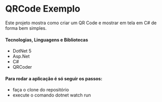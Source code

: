 # QRCode Exemplo
 Este projeto mostra como criar um QR Code e mostrar em tela em C# de forma bem simples.

#### Tecnologias, Linguagens e Bibliotecas
- DotNet 5
- Asp.Net
- C#
- QRCoder
 #### Para rodar a aplicação é só seguir os passos:
 - faça o clone do repositório
 - execute o comando dotnet watch run
